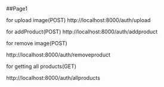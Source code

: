 ##Page1


for upload image(POST)
http://localhost:8000/auth/upload

for addProduct(POST)
http://localhost:8000/auth/addproduct

for remove image(POST)

http://localhost:8000/auth/removeproduct

for getting all products(GET)

http://localhost:8000/auth/allproducts


